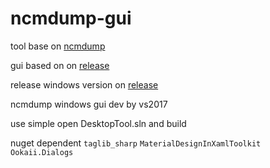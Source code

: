 # ncmdump-gui

tool base on [ncmdump](https://github.com/anonymous5l/ncmdump)

gui based on on [release](https://github.com/anonymous5l/ncmdump-gui)

release windows version on [release](https://github.com/QwQ11/ncmdump-gui/releases/tag/fully)

ncmdump windows gui dev by vs2017

use simple open DesktopTool.sln and build

nuget dependent `taglib_sharp` `MaterialDesignInXamlToolkit` `Ookaii.Dialogs`

